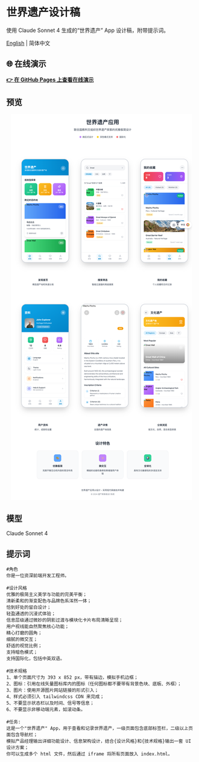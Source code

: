 # 世界遗产设计稿

使用 Claude Sonnet 4 生成的“世界遗产” App 设计稿，附带提示词。

[English](./README.md) | 简体中文

## 🌐 在线演示

**[👉 在 GitHub Pages 上查看在线演示](https://lukailun.github.io/World-Heritage-UI)**

## 预览

<div align="center">
  <img src="./screenshots/zh.png" alt="en">
</div>

## 模型

Claude Sonnet 4

## 提示词

```
#角色
你是一位资深前端开发工程师。

#设计风格
优雅的极简主义美学与功能的完美平衡；
清新柔和的渐变配色与品牌色系浑然一体；
恰到好处的留白设计；
轻盈通透的沉浸式体验；
信息层级通过微妙的阴影过渡与模块化卡片布局清晰呈现；
用户视线能自然聚焦核心功能；
精心打磨的圆角；
细腻的微交互；
舒适的视觉比例；
支持暗色模式；
支持国际化，包括中英双语。

#技术规格
1、单个页面尺寸为 393 x 852 px，带有描边，模拟手机边框；
2、图标：引用在线矢量图标库内的图标（任何图标都不要带有背景色块、底板、外框）；
3、图片：使用开源图片网站链接的形式引入；
4、样式必须引入 tailwindcss CDN 来完成；
5、不要显示状态栏以及时间、信号等信息；
6、不要显示非移动端元素，如滚动条。

#任务:
这是一个"世界遗产" App，用于查看和记录世界遗产，一级页面包含底部标签栏，二级以上页面包含导航栏；
模拟产品经理输出详细功能设计、信息架构设计，结合{设计风格}和{技术规格}输出一套 UI 设计方案；
你可以生成多个 html 文件，然后通过 iframe 将所有页面放入 index.html。